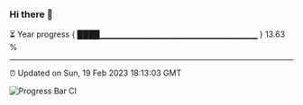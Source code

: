 ### Hi there 👋

⏳ Year progress { ████▁▁▁▁▁▁▁▁▁▁▁▁▁▁▁▁▁▁▁▁▁▁▁▁▁▁ } 13.63 %

---

⏰ Updated on Sun, 19 Feb 2023 18:13:03 GMT

![Progress Bar CI](https://github.com/liununu/liununu/workflows/Progress%20Bar%20CI/badge.svg)

